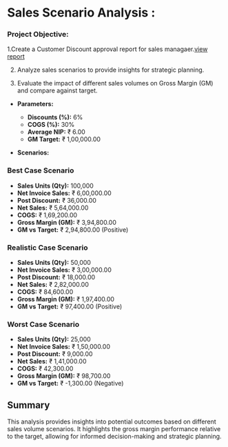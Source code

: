 # Sales Scenario Analysis :

### Project Objective:
1.Create a Customer Discount approval report for sales managaer.[view report](https://github.com/DataWizardGuru/Advance_Excel-For_Scenario_Planning_Tool/blob/main/scenario%20planning%20tool%20mine.pdf)

2. Analyze sales scenarios to provide insights for strategic planning.

3. Evaluate the impact of different sales volumes on Gross Margin (GM) and compare against target.

- **Parameters:**
    - **Discounts (%):** 6%
    - **COGS (%):** 30%
    - **Average NIP:** ₹ 6.00
    - **GM Target:** ₹ 1,00,000.00

- **Scenarios:**

### Best Case Scenario

- **Sales Units (Qty):** 100,000
- **Net Invoice Sales:** ₹ 6,00,000.00
- **Post Discount:** ₹ 36,000.00
- **Net Sales:** ₹ 5,64,000.00
- **COGS:** ₹ 1,69,200.00
- **Gross Margin (GM):** ₹ 3,94,800.00
- **GM vs Target:** ₹ 2,94,800.00 (Positive)

### Realistic Case Scenario

- **Sales Units (Qty):** 50,000
- **Net Invoice Sales:** ₹ 3,00,000.00
- **Post Discount:** ₹ 18,000.00
- **Net Sales:** ₹ 2,82,000.00
- **COGS:** ₹ 84,600.00
- **Gross Margin (GM):** ₹ 1,97,400.00
- **GM vs Target:** ₹ 97,400.00 (Positive)

### Worst Case Scenario

- **Sales Units (Qty):** 25,000
- **Net Invoice Sales:** ₹ 1,50,000.00
- **Post Discount:** ₹ 9,000.00
- **Net Sales:** ₹ 1,41,000.00
- **COGS:** ₹ 42,300.00
- **Gross Margin (GM):** ₹ 98,700.00
- **GM vs Target:** ₹ -1,300.00 (Negative)

## Summary

This analysis provides insights into potential outcomes based on different sales volume scenarios. It highlights the gross margin performance relative to the target, allowing for informed decision-making and strategic planning.
